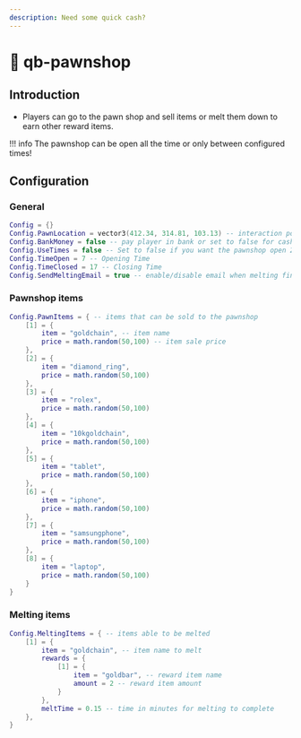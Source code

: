 ```yaml
---
description: Need some quick cash?
---
```


# 🤑 qb-pawnshop

## Introduction

* Players can go to the pawn shop and sell items or melt them down to earn other reward items.

!!! info
    The pawnshop can be open all the time or only between configured times!

## Configuration

### General

```lua
Config = {}
Config.PawnLocation = vector3(412.34, 314.81, 103.13) -- interaction point
Config.BankMoney = false -- pay player in bank or set to false for cash
Config.UseTimes = false -- Set to false if you want the pawnshop open 24/7
Config.TimeOpen = 7 -- Opening Time
Config.TimeClosed = 17 -- Closing Time
Config.SendMeltingEmail = true -- enable/disable email when melting finished
```

### Pawnshop items

```lua
Config.PawnItems = { -- items that can be sold to the pawnshop
    [1] = {
        item = "goldchain", -- item name
        price = math.random(50,100) -- item sale price
    },
    [2] = {
        item = "diamond_ring",
        price = math.random(50,100)
    },
    [3] = {
        item = "rolex",
        price = math.random(50,100)
    },
    [4] = {
        item = "10kgoldchain",
        price = math.random(50,100)
    },
    [5] = {
        item = "tablet",
        price = math.random(50,100)
    },
    [6] = {
        item = "iphone",
        price = math.random(50,100)
    },
    [7] = {
        item = "samsungphone",
        price = math.random(50,100)
    },
    [8] = {
        item = "laptop",
        price = math.random(50,100)
    }
}
```

### Melting items

```lua
Config.MeltingItems = { -- items able to be melted
    [1] = {
        item = "goldchain", -- item name to melt
        rewards = {
            [1] = {
                item = "goldbar", -- reward item name
                amount = 2 -- reward item amount
            }
        },
        meltTime = 0.15 -- time in minutes for melting to complete
    },
}
```
